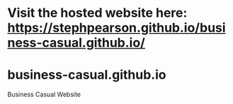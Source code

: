 # Visit the hosted website here: https://stephpearson.github.io/business-casual.github.io/
#
#
#
# business-casual.github.io
Business Casual Website
